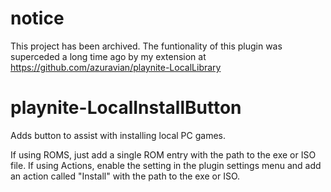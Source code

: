 # notice
This project has been archived.  The funtionality of this plugin was superceded a long time ago by my extension at https://github.com/azuravian/playnite-LocalLibrary

# playnite-LocalInstallButton
Adds button to assist with installing local PC games.

If using ROMS, just add a single ROM entry with the path to the exe or ISO file.
If using Actions, enable the setting in the plugin settings menu and add an action called "Install" with the path to the exe or ISO.
